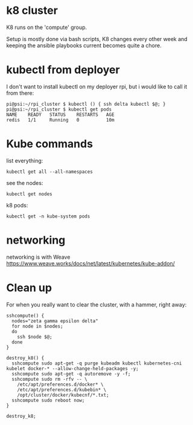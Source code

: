 # k8 cluster

K8 runs on the 'compute' group.

Setup is mostly done via bash scripts, K8 changes every other week and keeping the ansible playbooks current becomes quite a chore.


# kubectl from deployer

I don't want to install kubectl on my deployer rpi, but i would like to call it from there:

```
pi@psi:~/rpi_cluster $ kubectl () { ssh delta kubectl $@; }
pi@psi:~/rpi_cluster $ kubectl get pods
NAME    READY   STATUS    RESTARTS   AGE
redis   1/1     Running   0          10m
```


# Kube commands


list everything:
```
kubectl get all --all-namespaces
```

see the nodes:
```
kubectl get nodes
```

k8 pods:
```
kubectl get -n kube-system pods
```


# networking

networking is with Weave
https://www.weave.works/docs/net/latest/kubernetes/kube-addon/


# Clean up

For when you really want to clear the cluster, with a hammer, right away:


```
sshcompute() {
  nodes="zeta gamma epsilon delta"
  for node in $nodes;
  do
    ssh $node $@;
  done
}

destroy_k8() {
  sshcompute sudo apt-get -q purge kubeadm kubectl kubernetes-cni kubelet docker-* --allow-change-held-packages -y;
  sshcompute sudo apt-get -q autoremove -y -f;
  sshcompute sudo rm -rfv -- \
    /etc/apt/preferences.d/docker* \
    /etc/apt/preferences.d/kubebin* \
    /opt/cluster/docker/kubecnf/*.txt;
  sshcompute sudo reboot now;
}

destroy_k8;
```
